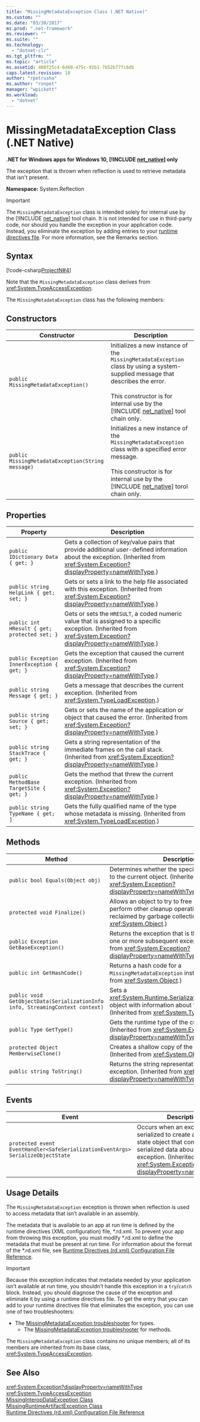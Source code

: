 ```yaml
---
title: "MissingMetadataException Class (.NET Native)"
ms.custom: ""
ms.date: "03/30/2017"
ms.prod: ".net-framework"
ms.reviewer: ""
ms.suite: ""
ms.technology: 
  - "dotnet-clr"
ms.tgt_pltfrm: ""
ms.topic: "article"
ms.assetid: 408f25c4-6d60-475c-92b1-7b52b777c6db
caps.latest.revision: 18
author: "rpetrusha"
ms.author: "ronpet"
manager: "wpickett"
ms.workload: 
  - "dotnet"
---
```

# MissingMetadataException Class (.NET Native)
**.NET for Windows apps for Windows 10, [!INCLUDE [net_native](../../../includes/net-native-md.md)] only**  

 The exception that is thrown when reflection is used to retrieve metadata that isn't present.  

 **Namespace:** System.Reflection  

> [!IMPORTANT]
>  The `MissingMetadataException` class is intended solely for internal use by the [!INCLUDE [net_native](../../../includes/net-native-md.md)] tool chain. It is not intended for use in third-party code, nor should you handle the exception in your application code. Instead, you eliminate the exception by adding entries to your [runtime directives file](../../../docs/framework/net-native/runtime-directives-rd-xml-configuration-file-reference.md). For more information, see the Remarks section.  

## Syntax  
 [!code-csharp[ProjectN#4](../../../samples/snippets/csharp/VS_Snippets_CLR/projectn/cs/missingmetadataexception_syntax1.cs#4)]  

 Note that the `MissingMetadataException` class derives from <xref:System.TypeAccessException>.  

 The `MissingMetadataException` class has the following members:  

## Constructors  


|                    Constructor                    |                                                                                                                             Description                                                                                                                              |
|---------------------------------------------------|----------------------------------------------------------------------------------------------------------------------------------------------------------------------------------------------------------------------------------------------------------------------|
|        `public MissingMetadataException()`        | Initializes a new instance of the `MissingMetadataException` class by using a system-supplied message that describes the error.<br /><br /> This constructor is for internal use by the [!INCLUDE [net_native](../../../includes/net-native-md.md)] tool chain only. |
| `public MissingMetadataException(String message)` |               Initializes a new instance of the `MissingMetadataException` class with a specified error message.<br /><br /> This constructor is for internal use by the [!INCLUDE [net_native](../../../includes/net-native-md.md)] torol chain only.               |

## Properties  

|Property|Description|  
|--------------|-----------------|  
|`public IDictionary Data { get; }`|Gets a collection of key/value pairs that provide additional user-defined information about the exception. (Inherited from <xref:System.Exception?displayProperty=nameWithType>.)|  
|`public string HelpLink { get; set; }`|Gets or sets a link to the help file associated with this exception. (Inherited from <xref:System.Exception?displayProperty=nameWithType>.)|  
|`public int HResult { get; protected set; }`|Gets or sets the `HRESULT`, a coded numeric value that is assigned to a specific exception. (Inherited from <xref:System.Exception?displayProperty=nameWithType>.)|  
|`public Exception InnerException { get; }`|Gets the exception that caused the current exception. (Inherited from <xref:System.Exception?displayProperty=nameWithType>.)|  
|`public string Message { get; }`|Gets a message that describes the current exception. (Inherited from <xref:System.TypeLoadException>.)|  
|`public string Source { get; set; }`|Gets or sets the name of the application or object that caused the error. (Inherited from <xref:System.Exception?displayProperty=nameWithType>.)|  
|`public string StackTrace { get; }`|Gets a string representation of the immediate frames on the call stack. (Inherited from <xref:System.Exception?displayProperty=nameWithType>.)|  
|`public MethodBase TargetSite { get; }`|Gets the method that threw the current exception. (Inherited from <xref:System.Exception?displayProperty=nameWithType>.)|  
|`public string TypeName { get; ]`|Gets the fully qualified name of the type whose metadata is missing. (Inherited from <xref:System.TypeLoadException>.)|  

## Methods  

|Method|Description|  
|------------|-----------------|  
|`public bool Equals(Object obj)`|Determines whether the specified object is equal to the current object.  (Inherited from <xref:System.Exception?displayProperty=nameWithType>.)|  
|`protected void Finalize()`|Allows an object to try to free resources and perform other cleanup operations before it is reclaimed by garbage collection. (Inherited from <xref:System.Object>.)|  
|`public Exception GetBaseException()`|Returns the exception that is the root cause of one or more subsequent exceptions. (Inherited from <xref:System.Exception?displayProperty=nameWithType>.)|  
|`public int GetHashCode()`|Returns a hash code for a `MissingMetadataException` instance.   (Inherited from <xref:System.Object>.)|  
|`public void GetObjectData(SerializationInfo info, StreamingContext context)`|Sets a <xref:System.Runtime.Serialization.SerializationInfo> object with information about the exception.  (Inherited from <xref:System.TypeLoadException>.)|  
|`public Type GetType()`|Gets the runtime type of the current instance. (Inherited from <xref:System.Exception?displayProperty=nameWithType>.)|  
|`protected Object MemberwiseClone()`|Creates a shallow copy of the current object. (Inherited from <xref:System.Object>.)|  
|`public string ToString()`|Returns the string representation of the current exception. (Inherited from <xref:System.Exception?displayProperty=nameWithType>.)|  

## Events  

|Event|Description|  
|-----------|-----------------|  
|`protected event EventHandler<SafeSerializationEventArgs> SerializeObjectState`|Occurs when an exception is serialized to create an exception state object that contains serialized data about the exception. (Inherited from <xref:System.Exception?displayProperty=nameWithType>.)|  

## Usage Details  
 The `MissingMetadataException` exception is thrown when reflection is used to access metadata that isn’t available in an assembly.  

 The metadata that is available to an app at run time is defined by the runtime directives (XML configuration) file, *.rd.xml. To prevent your app from throwing this exception, you must modify \*.rd.xml to define the metadata that must be present at run time. For information about the format of the \*.rd.xml file, see [Runtime Directives (rd.xml) Configuration File Reference](../../../docs/framework/net-native/runtime-directives-rd-xml-configuration-file-reference.md).  

> [!IMPORTANT]
>  Because this exception indicates that metadata needed by your application isn’t available at run time, you shouldn’t handle this exception in a `try`/`catch` block. Instead, you should diagnose the cause of the exception and eliminate it by using a runtime directives file. To get the entry that you can add to your runtime directives file that eliminates the exception, you can use one of two troubleshooters:  
> 
> - The [MissingMetadataException troubleshooter](http://dotnet.github.io/native/troubleshooter/type.html) for types.  
>   -   The [MissingMetadataException troubleshooter](http://dotnet.github.io/native/troubleshooter/method.html) for methods.  

 The `MissingMetadataException` class contains no unique members; all of its members are inherited from its base class, <xref:System.TypeAccessException>.  

## See Also  
 <xref:System.Exception?displayProperty=nameWithType>  
 <xref:System.TypeAccessException>  
 [MissingInteropDataException Class](../../../docs/framework/net-native/missinginteropdataexception-class-net-native.md)  
 [MissingRuntimeArtifactException Class](../../../docs/framework/net-native/missingruntimeartifactexception-class-net-native.md)  
 [Runtime Directives (rd.xml) Configuration File Reference](../../../docs/framework/net-native/runtime-directives-rd-xml-configuration-file-reference.md)
